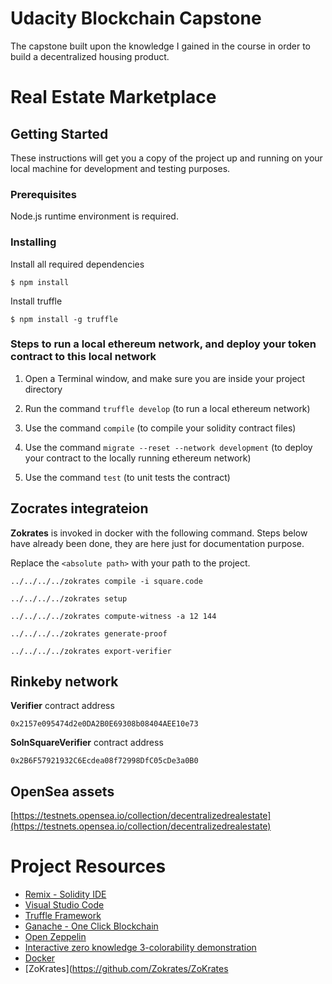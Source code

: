 # Udacity Blockchain Capstone

The capstone built upon the knowledge I gained in the course in order to build a decentralized housing product. 

# Real Estate Marketplace

## Getting Started

These instructions will get you a copy of the project up and running on your local machine for development and testing purposes.

### Prerequisites

Node.js runtime environment is required.

### Installing

Install all required dependencies

```
$ npm install
```

Install truffle

```
$ npm install -g truffle
```

### Steps to run a local ethereum network, and deploy your token contract to this local network

1) Open a Terminal window, and make sure you are inside your project directory

2) Run the command `truffle develop` (to run a local ethereum network)

3) Use the command `compile` (to compile your solidity contract files)

4) Use the command `migrate --reset --network development` (to deploy your contract to the locally running ethereum network)

5) Use the command `test` (to unit tests the contract)

## Zocrates integrateion

__Zokrates__ is invoked in docker with the following command. Steps below have already been done, they are here just for documentation purpose.

Replace the ```<absolute path>``` with your path to the project.

```
../../../../zokrates compile -i square.code
```

```
../../../../zokrates setup
```

```
../../../../zokrates compute-witness -a 12 144
```

```
../../../../zokrates generate-proof
```

```
../../../../zokrates export-verifier
```

## Rinkeby network

__Verifier__ contract address

```
0x2157e095474d2e0DA2B0E69308b08404AEE10e73
```

__SolnSquareVerifier__ contract address

```
0x2B6F57921932C6Ecdea08f72998DfC05cDe3a0B0
```

## OpenSea assets

[https://testnets.opensea.io/collection/decentralizedrealestate](https://testnets.opensea.io/collection/decentralizedrealestate)


# Project Resources

* [Remix - Solidity IDE](https://remix.ethereum.org/)
* [Visual Studio Code](https://code.visualstudio.com/)
* [Truffle Framework](https://truffleframework.com/)
* [Ganache - One Click Blockchain](https://truffleframework.com/ganache)
* [Open Zeppelin ](https://openzeppelin.org/)
* [Interactive zero knowledge 3-colorability demonstration](http://web.mit.edu/~ezyang/Public/graph/svg.html)
* [Docker](https://docs.docker.com/install/)
* [ZoKrates](https://github.com/Zokrates/ZoKrates
